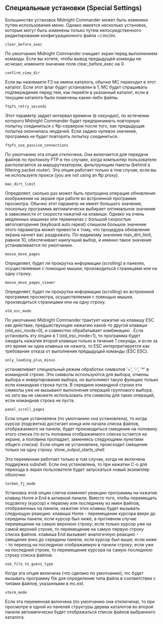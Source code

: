 ## Специальные установки (Special Settings)

Большинство установок Midnight Commander может быть изменено путем использования меню. 
Однако имеется несколько установок, которые могут быть изменены только путем 
непосредственного редактирования конфигурационного файла ~/.mc/ini.

    clear_before_exec

По умолчанию Midnight Commander очищает экран перед выполнением команды. 
Если вы хотите, чтобы вывод предыдущей команды не исчезал, измените значение поля 
clear_before_exec на 0.

    confirm_view_dir

Если вы нажимаете F3 на имени каталога, обычно MC переходит в этот каталог. 
Если этот флаг будет установлен в 1, MC будет спрашивать подтверждение 
перед тем, как перейти в указанный каталог, если в текущем каталоге 
были помечены какие-либо файлы.

    ftpfs_retry_seconds

Этот параметр задает интервал времени (в секундах), по истечении которого 
Midnight Commander будет предпринимать повторную попытку соединиться с 
ftp-сервером после того, как предыдущая попытка окончилась неудачей. 
Если задано нулевое значение, программа не будет повторять попытку соединиться.

    ftpfs_use_passive_connections

По умолчанию эта опция отключена. Она включается для передачи файлов по протоколу 
FTP в тех случаях, когда компьютер пользователя располагается за маршрутизатором, 
фильтрующим пакеты (behind a filtering packet router). Эта опция работает только 
в том случае, если вы не используете прокси (you are not using an ftp proxy).

    max_dirt_limit

Определяет, сколько раз может быть пропущена операция обновления изображения 
на экране при работе во встроенной программе просмотра. Обычно этот параметр 
не имеет большого значения, поскольку программа автоматически выбирает 
оптимальное значение в зависимости от скорости нажатий на клавиши. 
Однако на очень медленных машинах или терминалах с большой скоростью 
автоповторения (keyboard auto repeat) слишком большое значение этого 
параметра может привести к тому, что процедура обновления экрана начнет вaс раздражать.
По-видимому значение max_dirt_limit, равное 10, обеспечивает наилучший выбор, 
и именно такое значение устанавливается по умолчанию.

    mouse_move_pages

Определяет, будет ли прокрутка информации (scrolling) в панелях, 
осуществляемая с помощью мышки, производиться страницами или на одну строку.

    mouse_move_pages_viewer

Определяет, будет ли прокрутка информации (scrolling) во встроенной 
программе просмотра, осуществляемая с помощью мышки, 
производиться страницами или на одну строку.

    old_esc_mode

По умолчанию Midnight Commander трактует нажатие на клавишу ESC 
как действие, предшествующее нажатию какой-то другой клавиши (old_esc_mode=0), 
и совместно обрабатывает комбинацию <Esc-key>. Если установить эту опцию в 1 
(old_esc_mode=1), то программа будет ожидать нажатия второй клавиши только в 
течение 1 секунды, и если за это время ни одна клавиша не нажата, то ESC 
интерпретируется как требование отказа от выполнения предыдущей команды (ESC ESC).

    only_leading_plus_minus

устанавливает специальный режим обработки символов '+', '-', '*' 
в командной строке. Эти символы используются для выбора, отмены выбора 
и инвертирования выбора, но выполняют такую функцию только если командная 
строка пуста. В середине командной строки эти символы уже не вызывают 
выполнения операций группового выбора, но зато вы не сможете использовать 
эти символы для таких операций, если командная строка не пуста.

    panel_scroll_pages

Если опция установлена (по умолчанию она установлена), то когда курсор (подсветка) достигает конца или начала списка файлов, отображаемого на панели, будет производиться смещение на половину этого списка (то есть половина отображаемого списка остается на экране, а половина пропадает, заменяясь следующими пунктами общего списка). Если опция не установлена, происходит смещение только на одну строку.
show_output_starts_shell

Эта переменная работает только в том случае, когда не включена поддержка subshell. 
Если она установлена, то при нажатии C-o для перехода в экран пользователя 
будет запускаться новый экземпляр оболочки.

    torben_fj_mode

Установка этой опции слегка изменяет реакцию программы на нажатие клавиш Home и End в активной панели. 
Вместо того, чтобы перемещать подсветку (курсор) к первому или последнему из имен файлов, отображенных 
на панели, нажатие этих клавиш будет вызывать следующую реакцию:
клавиша Home - перемещение курсора вверх до середины панели, если курсор был ниже, 
в противном случае перемещение на самую верхнюю строку; если только курсор уже на самой 
верхней строке, то перемещение на самую первую строку списка файлов.
клавиша End вызывает аналогичную реакцию - смещение вниз до середины панели, 
если курсор был выше; если ниже - то переход на последнюю отображаемую в панели строку; если уже на последней строке, то перемещение курсора на самую последнюю строку списка файлов.

    use_file_to_guess_type

Когда эта опция включена (что сделано по умолчанию), mc будет вызывать программу 
file для определения типа файла в соответствии с типами файлов, указанными в mc.ext.

    xterm_mode

Если эта переменная включена (по умолчанию она отключена), 
то при просмотре в одной из панелей структуры дерева каталогов во второй панели автоматически 
будет отображаться список файлов выбранного каталога.